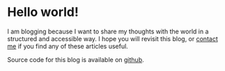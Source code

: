 # Hello world! 
I am blogging because I want to share my thoughts with the world in a structured and accessible way. 
I hope you will revisit this blog, or [contact me](mailto:steeven.liu2@gmail.com) if you find any of these articles useful.

Source code for this blog is available on [github](https://github.com/acenturyandabit/blog).